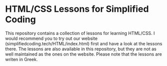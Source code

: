 # HTML/CSS Lessons for Simplified Coding

This repository contains a collection of lessons for learning HTML/CSS. I would recommend you to try out our website (simplifiedcoding.tech/HTML/index.html) first and have a look at the lessons there. The lessons are also available in this repository, but they are not as well maintained as the ones on the website. Please note that the lessons are writen in Greek.